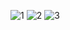 
![1](https://github.com/dzhoshua/usability-and-interface-design/assets/118795314/90b78e07-7f2f-4a00-bd85-e3f6290ff0ad)
![2](https://github.com/dzhoshua/usability-and-interface-design/assets/118795314/e602f5fb-f75f-4563-b132-50958a8558e1)
![3](https://github.com/dzhoshua/usability-and-interface-design/assets/118795314/94cd500e-2a1b-4edc-8817-252a6591b519)
